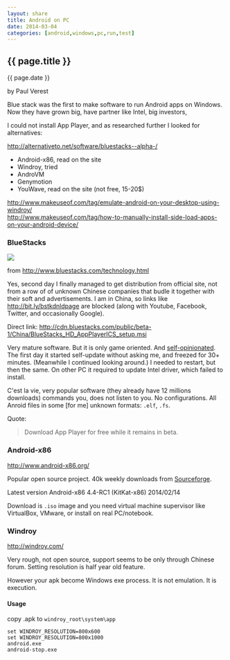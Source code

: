 ```yaml
---
layout: share
title: Android on PC
date: 2014-03-04
categories: [android,windows,pc,run,test]
---
```



## {{ page.title }}

<p class="meta">{{ page.date }}</p> by Paul Verest


Blue stack was the first to make software to run Android apps on Windows.
Now they have grown big, have partner like Intel, big investors, 

I could not install App Player, and as researched further I looked for alternatives:

<http://alternativeto.net/software/bluestacks--alpha-/>

- Android-x86, read on the site
- Windroy, tried
- AndroVM
- Genymotion
- YouWave, read on the site (not free, 15-20$)

<http://www.makeuseof.com/tag/emulate-android-on-your-desktop-using-windroy/>  
<http://www.makeuseof.com/tag/how-to-manually-install-side-load-apps-on-your-android-device/>

### BlueStacks

![](http://www.bluestacks.com/images/pic_c_13.png)

from <http://www.bluestacks.com/technology.html>

Yes, second day I finally managed to get distribution from official site, not from a row of of unknown Chinese companies
 that budle it together with their soft and advertisements. 
I am in China, so links like <http://bit.ly/bstkdnldpage> are blocked (along with Youtube, Facebook, Twitter, and occasionally Google).

Direct link: <http://cdn.bluestacks.com/public/beta-1/China/BlueStacks_HD_AppPlayerICS_setup.msi>

Very mature software. But it is only game oriented. And [self-opinionated](http://dictionary.cambridge.org/dictionary/british/self-opinionated).
The first day it started self-update without asking me, and freezed for 30+ minutes. (Meanwhile I continued looking around.)
I needed to restart, but then the same. On other PC it required to update Intel driver, which failed to install.

C'est la vie, very popular software (they already have 12 millions downloads) commands you, does not listen to you.
No configurations. All Anroid files in some [for me] unknown formats: `.elf`, `.fs`.

Quote:
> Download App Player for free while it remains in beta.

### Android-x86

<http://www.android-x86.org/>

Popular open source project. 40k weekly downloads from [Sourceforge](https://sourceforge.net/projects/android-x86).

Latest version Android-x86 4.4-RC1 (KitKat-x86)   2014/02/14

Download is `.iso`  image and you need virtual machine supervisor like VirtualBox, VMware, or install on real PC/notebook.

### Windroy

<http://windroy.com/>

Very rough, not open source, support seems to be only through Chinese forum.
Setting resolution is half year old feature. 

However your apk become Windows exe process. It is not emulation. It is execution.

#### Usage

copy .apk to `windroy_root\system\app` 
	
	set WINDROY_RESOLUTION=800x600
	set WINDROY_RESOLUTION=800x1000
	android.exe
	android-stop.exe
